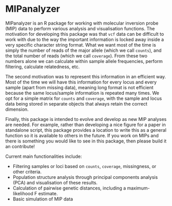 
# MIPanalyzer

MIPanalyzer is an R package for working with molecular inversion probe (MIP) data to perform various analysis and visualisation functions. The motivation for developing this package was that `vcf` data can be difficult to work with due to the way the important information is locked away inside a very specific character string format. What we want most of the time is simply the number of reads of the major allele (which we call `counts`), and the total number of reads (which we call `coverage`). From these two numbers alone we can calculate within sample allele frequencies, perform filtering, calculate relatedness, etc.

The second motivation was to represent this information in an efficient way. Most of the time we will have this information for every locus and every sample (apart from missing data), meaning long format is not efficient because the same locus/sample information is repeated many times. We opt for a simple matrix for `counts` and `coverage`, with the sample and locus data being stored in separate objects that always retain the correct dimension.

Finally, this package is intended to evolve and develop as new MIP analyses are needed. For example, rather than developing a nice figure for a paper in standalone script, this package provides a location to write this as a general function so it is available to others in the future. If you work on MIPs and there is something you would like to see in this package, then please build it an contribute!

Current main functionalities include:

- Filtering samples or loci based on `counts`, `coverage`, missingness, or other criteria.
- Population structure analysis through principal components analysis (PCA) and visualisation of these results.
- Calculation of pairwise genetic distances, including a maximum-likelihood F estimate.
- Basic simulation of MIP data
